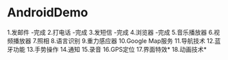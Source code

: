 AndroidDemo
===========
1.发邮件 -完成
2.打电话 -完成
3.发短信 -完成
4.浏览器 -完成
5.音乐播放器
6.视频播放器
7.照相
8.语言识别
9.重力感应器
10.Google Map服务
11.导航技术
12.蓝牙功能
13.手势操作
14.通知
15.录音
16.GPS定位
17.界面特效*
18.动画技术*